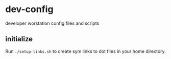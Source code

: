 # dev-config
developer worstation config files and scripts

## initialize

Run ```./setup-links.sh``` to create sym links to dot files in your home directory.
